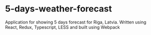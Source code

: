 # 5-days-weather-forecast
Application for showing 5 days forecast for Riga, Latvia. Written using React, Redux, Typescript, LESS and built using Webpack
